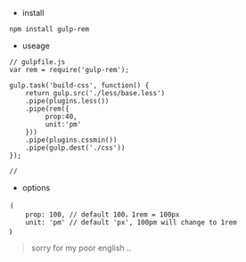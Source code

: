 * install

```
npm install gulp-rem
```
* useage

```
// gulpfile.js
var rem = require('gulp-rem');

gulp.task('build-css', function() {
    return gulp.src('./less/base.less')
    .pipe(plugins.less())
    .pipe(rem({
         prop:40,
         unit:'pm'
    }))
    .pipe(plugins.cssmin())
    .pipe(gulp.dest('./css'))
});

//
```


* options

```
｛
	prop: 100, // default 100，1rem = 100px
	unit: 'pm' // default 'px', 100pm will change to 1rem
｝

```

> sorry for my poor english ..



